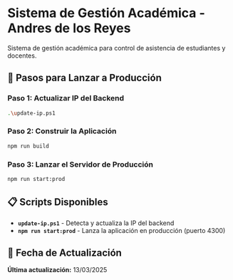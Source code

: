 # Sistema de Gestión Académica - Andres de los Reyes

Sistema de gestión académica para control de asistencia de estudiantes y docentes.

## 🚀 Pasos para Lanzar a Producción

### **Paso 1: Actualizar IP del Backend**
```bash
.\update-ip.ps1
```

### **Paso 2: Construir la Aplicación**
```bash
npm run build
```

### **Paso 3: Lanzar el Servidor de Producción**
```bash
npm run start:prod
```

## 📋 Scripts Disponibles

- **`update-ip.ps1`** - Detecta y actualiza la IP del backend
- **`npm run start:prod`** - Lanza la aplicación en producción (puerto 4300)

## 📅 Fecha de Actualización

**Última actualización:** 13/03/2025